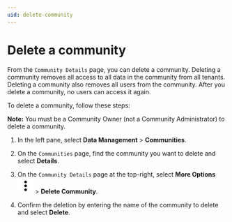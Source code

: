 ```yaml
---
uid: delete-community
---
```


# Delete a community

From the `Community Details` page, you can delete a community. Deleting a community removes all access to all data in the community from all tenants. Deleting a community also removes all users from the community. After you delete a community, no users can access it again.

To delete a community, follow these steps:

**Note:** You must be a Community Owner (not a Community Administrator) to delete a community.

1. In the left pane, select **Data Management** > **Communities**.

1. On the `Communities` page, find the community you want to delete and select **Details**.

1. On the `Community Details` page at the top-right, select **More Options** ![More Options](../_icons/dots-vertical.svg "More Options")  > **Delete Community**.

1. Confirm the deletion by entering the name of the community to delete and select **Delete**.
